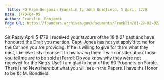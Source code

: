 ```yaml
---
 Title: FO-From Benjamin Franklin to John Bondfield, 5 April 1779
Date: 1779-04-05
Author: Franklin, Benjamin
Page URL: https://founders.archives.gov/documents/Franklin/01-29-02-0220
---
```


Sir
Passy April 5 1779
I received your favours of the 18 & 27 past and have honoured the Draft you mention.
Capt. Jones has not yet apply’d to me for the Cannon you are providing. If he is willing to give for them what they cost, I believe I shall consent to his having them. I will consider about those you tell me are to be sold at Ferrol: Do you know why they were not received for the King’s Use? I am glad to hear of the 60 Prisoners on Parole. There is no News here but what you will see in the Papers. I have the Honor to be &c
M. Bondfield.

